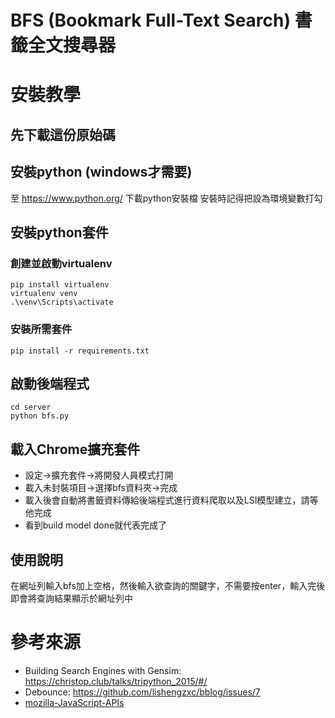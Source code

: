 # BFS (Bookmark Full-Text Search) 書籤全文搜尋器

# 安裝教學

## 先下載這份原始碼

## 安裝python (windows才需要)
至 https://www.python.org/ 下載python安裝檔
安裝時記得把設為環境變數打勾

## 安裝python套件
### 創建並啟動virtualenv
```
pip install virtualenv
virtualenv venv
.\venv\Scripts\activate
```
### 安裝所需套件
```
pip install -r requirements.txt
```

## 啟動後端程式
```
cd server
python bfs.py
```

## 載入Chrome擴充套件
* 設定->擴充套件->將開發人員模式打開
* 載入未封裝項目->選擇bfs資料夾->完成
* 載入後會自動將書籤資料傳給後端程式進行資料爬取以及LSI模型建立，請等他完成
* 看到build model done就代表完成了

## 使用說明
在網址列輸入bfs加上空格，然後輸入欲查詢的關鍵字，不需要按enter，輸入完後即會將查詢結果顯示於網址列中

# 參考來源
* Building Search Engines with Gensim: https://christop.club/talks/tripython_2015/#/
* Debounce: https://github.com/lishengzxc/bblog/issues/7
* [mozilla-JavaScript-APIs](https://developer.mozilla.org/en-US/docs/Mozilla/Add-ons/WebExtensions/API)

